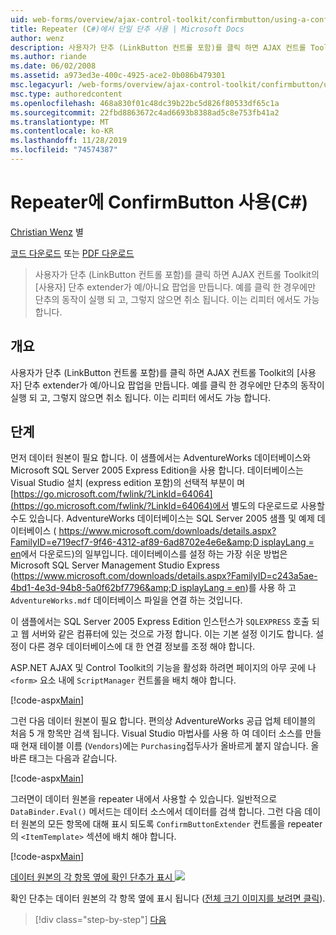 ```yaml
---
uid: web-forms/overview/ajax-control-toolkit/confirmbutton/using-a-confirmbutton-in-a-repeater-cs
title: Repeater (C#)에서 단일 단추 사용 | Microsoft Docs
author: wenz
description: 사용자가 단추 (LinkButton 컨트롤 포함)를 클릭 하면 AJAX 컨트롤 Toolkit의 [사용자] 단추 extender가 예/아니요 팝업을 만듭니다. 예 인 경우에만 ...
ms.author: riande
ms.date: 06/02/2008
ms.assetid: a973ed3e-400c-4925-ace2-0b086b479301
msc.legacyurl: /web-forms/overview/ajax-control-toolkit/confirmbutton/using-a-confirmbutton-in-a-repeater-cs
msc.type: authoredcontent
ms.openlocfilehash: 468a830f01c48dc39b22bc5d826f80533df65c1a
ms.sourcegitcommit: 22fbd8863672c4ad6693b8388ad5c8e753fb41a2
ms.translationtype: MT
ms.contentlocale: ko-KR
ms.lasthandoff: 11/28/2019
ms.locfileid: "74574387"
---
```

# <a name="using-a-confirmbutton-in-a-repeater-c"></a>Repeater에 ConfirmButton 사용(C#)

[Christian Wenz](https://github.com/wenz) 별

[코드 다운로드](https://download.microsoft.com/download/8/6/d/86dea6c6-bb92-4fa6-aa14-f8c0f82100f5/ConfirmButton1.cs.zip) 또는 [PDF 다운로드](https://download.microsoft.com/download/b/6/a/b6ae89ee-df69-4c87-9bfb-ad1eb2b23373/confirmbutton1CS.pdf)

> 사용자가 단추 (LinkButton 컨트롤 포함)를 클릭 하면 AJAX 컨트롤 Toolkit의 [사용자] 단추 extender가 예/아니요 팝업을 만듭니다. 예를 클릭 한 경우에만 단추의 동작이 실행 되 고, 그렇지 않으면 취소 됩니다. 이는 리피터 에서도 가능 합니다.

## <a name="overview"></a>개요

사용자가 단추 (LinkButton 컨트롤 포함)를 클릭 하면 AJAX 컨트롤 Toolkit의 [사용자] 단추 extender가 예/아니요 팝업을 만듭니다. 예를 클릭 한 경우에만 단추의 동작이 실행 되 고, 그렇지 않으면 취소 됩니다. 이는 리피터 에서도 가능 합니다.

## <a name="steps"></a>단계

먼저 데이터 원본이 필요 합니다. 이 샘플에서는 AdventureWorks 데이터베이스와 Microsoft SQL Server 2005 Express Edition을 사용 합니다. 데이터베이스는 Visual Studio 설치 (express edition 포함)의 선택적 부분이 며 [https://go.microsoft.com/fwlink/?LinkId=64064](https://go.microsoft.com/fwlink/?LinkId=64064)에서 별도의 다운로드로 사용할 수도 있습니다. AdventureWorks 데이터베이스는 SQL Server 2005 샘플 및 예제 데이터베이스 ( [https://www.microsoft.com/downloads/details.aspx?FamilyID=e719ecf7-9f46-4312-af89-6ad8702e4e6e&amp;D isplayLang = en](https://www.microsoft.com/downloads/details.aspx?FamilyID=e719ecf7-9f46-4312-af89-6ad8702e4e6e&amp;DisplayLang=en)에서 다운로드)의 일부입니다. 데이터베이스를 설정 하는 가장 쉬운 방법은 Microsoft SQL Server Management Studio Express ([https://www.microsoft.com/downloads/details.aspx?FamilyID=c243a5ae-4bd1-4e3d-94b8-5a0f62bf7796&amp;D isplayLang = en](https://www.microsoft.com/downloads/details.aspx?FamilyID=c243a5ae-4bd1-4e3d-94b8-5a0f62bf7796&amp;DisplayLang=en))를 사용 하 고 `AdventureWorks.mdf` 데이터베이스 파일을 연결 하는 것입니다.

이 샘플에서는 SQL Server 2005 Express Edition 인스턴스가 `SQLEXPRESS` 호출 되 고 웹 서버와 같은 컴퓨터에 있는 것으로 가정 합니다. 이는 기본 설정 이기도 합니다. 설정이 다른 경우 데이터베이스에 대 한 연결 정보를 조정 해야 합니다.

ASP.NET AJAX 및 Control Toolkit의 기능을 활성화 하려면 페이지의 아무 곳에 나 `<form>` 요소 내에 `ScriptManager` 컨트롤을 배치 해야 합니다.

[!code-aspx[Main](using-a-confirmbutton-in-a-repeater-cs/samples/sample1.aspx)]

그런 다음 데이터 원본이 필요 합니다. 편의상 AdventureWorks 공급 업체 테이블의 처음 5 개 항목만 검색 됩니다. Visual Studio 마법사를 사용 하 여 데이터 소스를 만들 때 현재 테이블 이름 (`Vendors`)에는 `Purchasing`접두사가 올바르게 붙지 않습니다. 올바른 태그는 다음과 같습니다.

[!code-aspx[Main](using-a-confirmbutton-in-a-repeater-cs/samples/sample2.aspx)]

그러면이 데이터 원본을 repeater 내에서 사용할 수 있습니다. 일반적으로 `DataBinder.Eval()` 메서드는 데이터 소스에서 데이터를 검색 합니다. 그런 다음 데이터 원본의 모든 항목에 대해 표시 되도록 `ConfirmButtonExtender` 컨트롤을 repeater의 `<ItemTemplate>` 섹션에 배치 해야 합니다.

[!code-aspx[Main](using-a-confirmbutton-in-a-repeater-cs/samples/sample3.aspx)]

[데이터 원본의 각 항목 옆에 확인 단추가 표시 ![](using-a-confirmbutton-in-a-repeater-cs/_static/image2.png)](using-a-confirmbutton-in-a-repeater-cs/_static/image1.png)

확인 단추는 데이터 원본의 각 항목 옆에 표시 됩니다 ([전체 크기 이미지를 보려면 클릭](using-a-confirmbutton-in-a-repeater-cs/_static/image3.png)).

> [!div class="step-by-step"]
> [다음](using-a-confirmbutton-in-a-repeater-vb.md)
